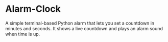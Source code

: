 # Alarm-Clock
A simple terminal-based Python alarm that lets you set a countdown in minutes and seconds. It shows a live countdown and plays an alarm sound when time is up.

